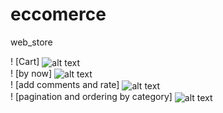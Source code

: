# eccomerce
web_store
<div>
! [Cart]
  <img src="https://media.giphy.com/media/Wgt8CNj0PvGUTAjION/giphy.gif" alt="alt text" width="whatever" height="whatever" align="center">
</div>
<div>
! [by now]
  <img src="https://media.giphy.com/media/qnf0iqSQTHzwFqTQIq/giphy.gif" alt="alt text" width="whatever" height="whatever" align="center">
</div>
<div>
! [add comments and rate]
  <img src="https://media.giphy.com/media/FMsIzuEvEnVzaXEVer/giphy.gif" alt="alt text" width="whatever" height="whatever" align="center">
</div>
<div>
! [pagination and ordering by category]
  <img src="https://media.giphy.com/media/cYzSUX7jFpcLaD33i9/giphy.gif" alt="alt text" width="whatever" height="whatever" align="center">
</div>

